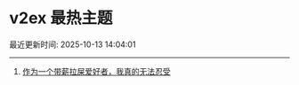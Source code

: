# v2ex 最热主题

最近更新时间: 2025-10-13 14:04:01

--- 
1. [作为一个带薪拉屎爱好者，我真的无法忍受](https://www.v2ex.com/t/1164719) 
